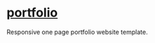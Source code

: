 # [portfolio](https://mrarzimanli.github.io/portfolio)
Responsive one page portfolio website template.
